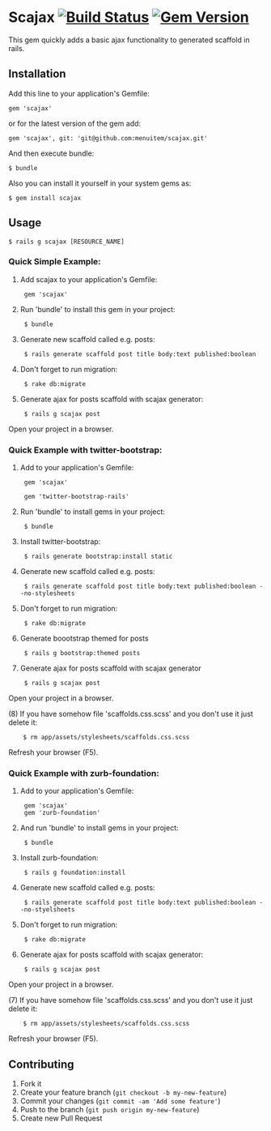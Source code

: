 # Scajax [![Build Status](https://travis-ci.org/menuitem/scajax.png?branch=master)](https://travis-ci.org/menuitem/scajax) [![Gem Version](https://badge.fury.io/rb/scajax.png)](http://badge.fury.io/rb/scajax)

This gem quickly adds a basic ajax functionality to generated scaffold in rails.

## Installation

Add this line to your application's Gemfile:

    gem 'scajax'

or for the latest version of the gem add:

    gem 'scajax', git: 'git@github.com:menuitem/scajax.git'

And then execute bundle:

    $ bundle

Also you can install it yourself in your system gems as:

    $ gem install scajax

## Usage

    $ rails g scajax [RESOURCE_NAME]


### Quick Simple Example:


1. Add scajax to your application's Gemfile:

		gem 'scajax'

2. Run 'bundle' to install this gem in your project:

		$ bundle

3. Generate new scaffold called e.g. posts:

		$ rails generate scaffold post title body:text published:boolean

4. Don't forget to run migration:

		$ rake db:migrate

5. Generate ajax for posts scaffold with scajax generator:

		$ rails g scajax post

Open your project in a browser.

### Quick Example with twitter-bootstrap:

1. Add to your application's Gemfile:

		gem 'scajax'

		gem 'twitter-bootstrap-rails'

2. Run 'bundle' to install gems in your project:

		$ bundle

3. Install twitter-bootstrap:

		$ rails generate bootstrap:install static

4. Generate new scaffold called e.g. posts:

        $ rails generate scaffold post title body:text published:boolean --no-stylesheets

5. Don't forget to run migration:

        $ rake db:migrate

6. Generate boootstrap themed for posts

        $ rails g bootstrap:themed posts

7. Generate ajax for posts scaffold with scajax generator

        $ rails g scajax post

Open your project in a browser.

(8) If you have somehow file 'scaffolds.css.scss' and you don't use it just delete it:

        $ rm app/assets/stylesheets/scaffolds.css.scss

Refresh your browser (F5).

### Quick Example with zurb-foundation:

1. Add to your application's Gemfile:

        gem 'scajax'
        gem 'zurb-foundation'

2. And run 'bundle' to install gems in your project:

        $ bundle

3. Install zurb-foundation:

        $ rails g foundation:install

4. Generate new scaffold called e.g. posts:

        $ rails generate scaffold post title body:text published:boolean --no-styelsheets

5. Don't forget to run migration:

        $ rake db:migrate

6. Generate ajax for posts scaffold with scajax generator:

        $ rails g scajax post

Open your project in a browser.

(7) If you have somehow file 'scaffolds.css.scss' and you don't use it just delete it:

        $ rm app/assets/stylesheets/scaffolds.css.scss

Refresh your browser (F5). 


## Contributing

1. Fork it
2. Create your feature branch (`git checkout -b my-new-feature`)
3. Commit your changes (`git commit -am 'Add some feature'`)
4. Push to the branch (`git push origin my-new-feature`)
5. Create new Pull Request
